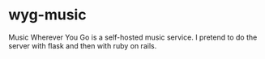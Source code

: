 # wyg-music
Music Wherever You Go is a self-hosted music service. I pretend to do the server with flask and then with ruby on rails.
